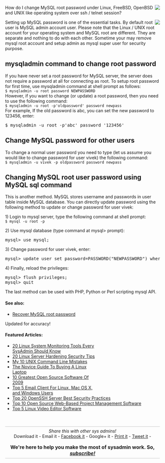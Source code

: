 <div class="format_text entry-content"><div style="float:right;margin-top:0px;margin-left:5px;"><a href="http://www.cyberciti.biz/faq/category/mysql/" title="See all MySQL Database Server related FAQ"><img src="http://files.cyberciti.biz/cbzcache/3rdparty/mysqllogo.gif" border="0"></a></div><p><span class="drop_cap">H</span>ow do I change MySQL root password under Linux, FreeBSD, OpenBSD and UNIX like operating system over ssh / telnet session?<br> <span id="more-7"></span></p><div style="float:right;margin-top:0px;margin-left:5px;"><a href="http://www.cyberciti.biz/faq/category/unix/" title="See all UNIX related articles/faq"><img src="http://files.cyberciti.biz/cbzcache/3rdparty/unix-logo.gif" border="0"></a></div><p>Setting up MySQL password is one of the essential tasks. By default root user is MySQL admin account user. Please note that the Linux / UNIX root account for your operating system and MySQL root are different. They are separate and nothing to do with each other. Sometime your may remove mysql root account and setup admin as mysql super user for security purpose.</p><h2>mysqladmin command to change root password</h2><p>If you have never set a root password for MySQL server, the server does not require a password at all for connecting as root. To setup root password for first time, use mysqladmin command at shell prompt as follows:<br> <code>$ mysqladmin -u root password NEWPASSWORD</code><br> However, if you want to change (or update) a root password, then you need to use the following command:<br> <code>$ mysqladmin -u root -p'oldpassword' password newpass</code><br> For example, If the old password is abc, you can set the new password to 123456, enter:</p><pre>$ mysqladmin -u root -p'abc' password '123456'</pre><h2>Change MySQL password for other users</h2><p>To change a normal user password you need to type (let us assume you would like to change password for user vivek) the following command:<br> <code>$ mysqladmin -u vivek -p oldpassword password newpass</code></p><h2>Changing MySQL root user password using MySQL sql command</h2><p>This is another method. MySQL stores username and passwords in user table inside MySQL database. You can directly update password using the following method to update or change password for user vivek:</p><p>1) Login to mysql server, type the following command at shell prompt:<br> <code>$ mysql -u root -p</code></p><p>2) Use mysql database (type command at mysql&gt; prompt):</p><pre>mysql&gt; use mysql;</pre><p>3) Change password for user vivek, enter:</p><pre>mysql&gt; update user set password=PASSWORD("NEWPASSWORD") where User='vivek';</pre><p>4) Finally, reload the privileges:</p><pre>mysql&gt; flush privileges;
mysql&gt; quit</pre><p>The last method can be used with PHP, Python or Perl scripting mysql API.</p><h4>See also:</h4><ul><li><a href="http://www.cyberciti.biz/tips/recover-mysql-root-password.html">Recover MySQL root password</a></li></ul><p>Updated for accuracy!</p><div style="float:right;margin-top:0px;margin-right:5px;"> <script type="text/javascript">google_ad_client = "ca-pub-7825705102693166";
google_ad_slot = "4159130723";
google_ad_width = 200;
google_ad_height = 200;</script> <script type="text/javascript" src="http://pagead2.googlesyndication.com/pagead/show_ads.js"></script><ins style="display:inline-table;border:none;height:200px;margin:0;padding:0;position:relative;visibility:visible;width:200px"><ins id="aswift_0_anchor" style="display:block;border:none;height:200px;margin:0;padding:0;position:relative;visibility:visible;width:200px"><iframe allowtransparency="true" frameborder="0" height="200" hspace="0" marginwidth="0" marginheight="0" onload="var i=this.id,s=window.google_iframe_oncopy,H=s&amp;&amp;s.handlers,h=H&amp;&amp;H[i],w=this.contentWindow,d;try{d=w.document}catch(e){}if(h&amp;&amp;d&amp;&amp;(!d.body||!d.body.firstChild)){if(h.call){i+='.call';setTimeout(h,0)}else if(h.match){i+='.nav';w.location.replace(h)}s.log&amp;&amp;s.log.push(i)}" scrolling="no" vspace="0" width="200" id="aswift_0" name="aswift_0" style="left:0;position:absolute;top:0;"></iframe></ins></ins> </div><h4>Featured Articles:</h4><ul><li><a href="http://www.cyberciti.biz/tips/top-linux-monitoring-tools.html">20 Linux System Monitoring Tools Every SysAdmin Should Know</a></li><li><a href="http://www.cyberciti.biz/tips/linux-security.html">20 Linux Server Hardening Security Tips</a></li><li><a href="http://www.cyberciti.biz/tips/my-10-unix-command-line-mistakes.html">My 10 UNIX Command Line Mistakes</a></li><li><a href="http://www.cyberciti.biz/tips/linux-laptop.html">The Novice Guide To Buying A Linux Laptop</a> <img style="vertical-align: text-top; padding-left: 1px;" src="http://files.cyberciti.biz/assets/i/new_fa.png" alt="" border="0"></li><li><a href="http://www.cyberciti.biz/tips/10-greatest-open-source-software-of-2009.html">10 Greatest Open Source Software Of 2009</a></li><li><a href="http://www.cyberciti.biz/tips/download-email-client-for-linux-mac-osx-windows.html">Top 5 Email Client For Linux, Mac OS X, and Windows Users</a></li><li><a href="http://www.cyberciti.biz/tips/linux-unix-bsd-openssh-server-best-practices.html">Top 20 OpenSSH Server Best Security Practices </a></li><li><a href="http://www.cyberciti.biz/tips/open-source-project-management-software.html">Top 10 Open Source Web-Based Project Management Software</a></li><li><a href="http://www.cyberciti.biz/faq/top5-linux-video-editing-system-software/">Top 5 Linux Video Editor Software</a></li></ul><div style="border-top: 2px solid #DDDDDD; margin: 3.5em 0 0; padding: 5px; border-bottom: 2px solid #DDDDDD"><center><em>Share this with other sys admins!</em><br>Download it - Email it - <a target="_blank" href="http://www.facebook.com/sharer.php?u=http://www.cyberciti.biz/faq/mysql-change-root-password/&amp;t=MySQL Change root Password" title="Share this FAQ on Facebook">Facebook it</a> - Google+ it - <a href="http://www.cyberciti.biz/faq/mysql-change-root-password/print/?k=true&amp;r_POST_P_HELPER_ID=7" title="Print this FAQ">Print it</a> - <a target="_blank" href="http://twitter.com/?status=MySQL Change root Password http://io9.in/f/7 by nixcraft" title="Tweet this FAQ">Tweet it</a> - <br><br> <span style="font-size: 16px; font-weight:bold;">We're here to help you make the most of sysadmin work. So, <a href="/tips/subscribe"><em>subscribe!</em></a></span></center></div></div>